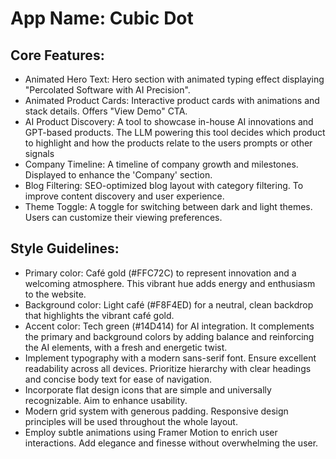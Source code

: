 # **App Name**: Cubic Dot

## Core Features:

- Animated Hero Text: Hero section with animated typing effect displaying "Percolated Software with AI Precision".
- Animated Product Cards: Interactive product cards with animations and stack details. Offers "View Demo" CTA.
- AI Product Discovery: A tool to showcase in-house AI innovations and GPT-based products. The LLM powering this tool decides which product to highlight and how the products relate to the users prompts or other signals
- Company Timeline: A timeline of company growth and milestones. Displayed to enhance the 'Company' section.
- Blog Filtering: SEO-optimized blog layout with category filtering. To improve content discovery and user experience.
- Theme Toggle: A toggle for switching between dark and light themes. Users can customize their viewing preferences.

## Style Guidelines:

- Primary color: Café gold (#FFC72C) to represent innovation and a welcoming atmosphere. This vibrant hue adds energy and enthusiasm to the website.
- Background color: Light café (#F8F4ED) for a neutral, clean backdrop that highlights the vibrant café gold.
- Accent color: Tech green (#14D414) for AI integration. It complements the primary and background colors by adding balance and reinforcing the AI elements, with a fresh and energetic twist.
- Implement typography with a modern sans-serif font. Ensure excellent readability across all devices. Prioritize hierarchy with clear headings and concise body text for ease of navigation.
- Incorporate flat design icons that are simple and universally recognizable. Aim to enhance usability.
- Modern grid system with generous padding. Responsive design principles will be used throughout the whole layout.
- Employ subtle animations using Framer Motion to enrich user interactions. Add elegance and finesse without overwhelming the user.